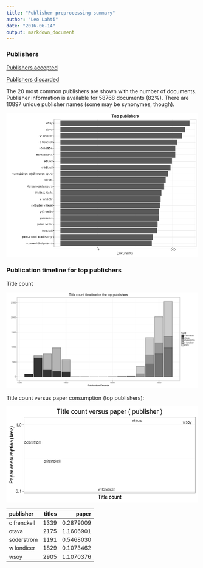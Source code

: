 ```yaml
---
title: "Publisher preprocessing summary"
author: "Leo Lahti"
date: "2016-06-14"
output: markdown_document
---
```



### Publishers

[Publishers accepted](output.tables/publisher_accepted.csv)

[Publishers discarded](output.tables/publisher_discarded.csv)



The 20 most common publishers are shown with the number of documents. Publisher information is available for 58768 documents (82%). There are 10897 unique publisher names (some may be synonymes, though).


![plot of chunk summarypublisher2](figure/summarypublisher2-1.png)

### Publication timeline for top publishers

Title count

![plot of chunk summaryTop10pubtimeline](figure/summaryTop10pubtimeline-1.png)



Title count versus paper consumption (top publishers):

![plot of chunk publishertitlespapers](figure/publishertitlespapers-1.png)

|publisher   | titles|     paper|
|:-----------|------:|---------:|
|c frenckell |   1339| 0.2879009|
|otava       |   2175| 1.1606901|
|söderström  |   1191| 0.5468030|
|w londicer  |   1829| 0.1073462|
|wsoy        |   2905| 1.1070376|
